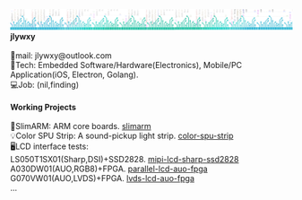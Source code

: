<img src="jwr-banner-gh.png" style="background:none; border:none; box-shadow:none; margin:-0px;" />
<br>
<b>jlywxy</b><br>
<br>
📧mail: jlywxy@outlook.com<br>
🔨Tech: Embedded Software/Hardware(Electronics), Mobile/PC Application(iOS, Electron, Golang).<br>
💻Job: (nil,finding)<br>
<br>
<b>Working Projects</b><br>
<br>
🌰SlimARM: ARM core boards. <a href="//github.com/jlywxy/slimarm">slimarm</a><br>
💡Color SPU Strip: A sound-pickup light strip. <a href="//github.com/jlywxy/color-spu-strip">color-spu-strip</a><br>
🖥LCD interface tests:<br>
LS050T1SX01(Sharp,DSI)+SSD2828. <a href="//github.com/jlywxy/mipi-lcd-sharp-ssd2828">mipi-lcd-sharp-ssd2828</a><br>
A030DW01(AUO,RGB8)+FPGA. <a href="//github.com/jlywxy/parallel-lcd-auo-fpga">parallel-lcd-auo-fpga</a><br>
G070VW01(AUO,LVDS)+FPGA. <a href="//github.com/jlywxy/lvds-lcd-auo-fpga">lvds-lcd-auo-fpga</a><br>
...
